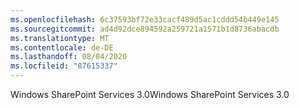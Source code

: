 ```yaml
---
ms.openlocfilehash: 6c37593bf72e33cacf489d5ac1cddd54b449e145
ms.sourcegitcommit: ad4d92dce894592a259721a1571b1d8736abacdb
ms.translationtype: MT
ms.contentlocale: de-DE
ms.lasthandoff: 08/04/2020
ms.locfileid: "87615337"
---
```

<span data-ttu-id="7f318-101">Windows SharePoint Services 3.0</span><span class="sxs-lookup"><span data-stu-id="7f318-101">Windows SharePoint Services 3.0</span></span>
